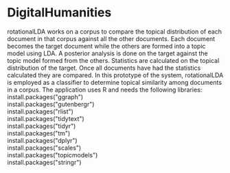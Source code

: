 # DigitalHumanities
rotationalLDA works on a corpus to compare the topical distribution of each document in that corpus against all the other documents.
Each document becomes the target document while the others are formed into a topic model using LDA.
A posterior analysis is done on the target against the topic model formed from the others.
Statistics are calculated on the topical distribution of the target.
Once all documents have had the statistics calculated they are compared.
In this prototype of the system, rotationalLDA is employed as a classifier to determine topical similarity among documents in a corpus.
The application uses R and needs the following libraries:<br/>
install.packages("ggraph")<br/>
install.packages("gutenbergr")<br/>
install.packages("rlist")<br/>
install.packages("tidytext")<br/>
install.packages("tidyr")<br/>
install.packages("tm")<br/>
install.packages("dplyr")<br/>
install.packages("scales")<br/>
install.packages("topicmodels")<br/>
install.packages("stringr")<br/>
